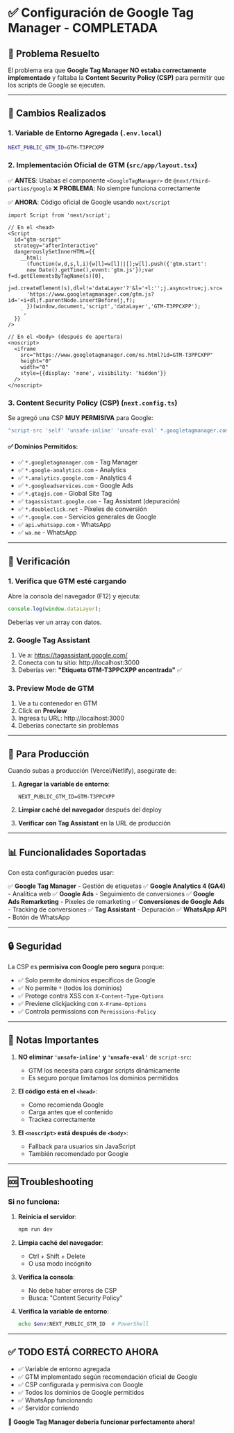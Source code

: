 # ✅ Configuración de Google Tag Manager - COMPLETADA

## 🎯 Problema Resuelto

El problema era que **Google Tag Manager NO estaba correctamente implementado** y faltaba la **Content Security Policy (CSP)** para permitir que los scripts de Google se ejecuten.

---

## 🔧 Cambios Realizados

### 1. **Variable de Entorno Agregada** (`.env.local`)
```bash
NEXT_PUBLIC_GTM_ID=GTM-T3PPCXPP
```

### 2. **Implementación Oficial de GTM** (`src/app/layout.tsx`)

✅ **ANTES**: Usabas el componente `<GoogleTagManager>` de `@next/third-parties/google`
❌ **PROBLEMA**: No siempre funciona correctamente

✅ **AHORA**: Código oficial de Google usando `next/script`

```tsx
import Script from 'next/script';

// En el <head>
<Script
  id="gtm-script"
  strategy="afterInteractive"
  dangerouslySetInnerHTML={{
    __html: `
      (function(w,d,s,l,i){w[l]=w[l]||[];w[l].push({'gtm.start':
      new Date().getTime(),event:'gtm.js'});var f=d.getElementsByTagName(s)[0],
      j=d.createElement(s),dl=l!='dataLayer'?'&l='+l:'';j.async=true;j.src=
      'https://www.googletagmanager.com/gtm.js?id='+i+dl;f.parentNode.insertBefore(j,f);
      })(window,document,'script','dataLayer','GTM-T3PPCXPP');
    `,
  }}
/>

// En el <body> (después de apertura)
<noscript>
  <iframe 
    src="https://www.googletagmanager.com/ns.html?id=GTM-T3PPCXPP"
    height="0" 
    width="0" 
    style={{display: 'none', visibility: 'hidden'}}
  />
</noscript>
```

### 3. **Content Security Policy (CSP)** (`next.config.ts`)

Se agregó una CSP **MUY PERMISIVA** para Google:

```typescript
"script-src 'self' 'unsafe-inline' 'unsafe-eval' *.googletagmanager.com *.google-analytics.com *.analytics.google.com *.googleadservices.com *.gtagjs.com tagassistant.google.com *.doubleclick.net *.google.com"
```

#### ✅ Dominios Permitidos:
- ✅ `*.googletagmanager.com` - Tag Manager
- ✅ `*.google-analytics.com` - Analytics
- ✅ `*.analytics.google.com` - Analytics 4
- ✅ `*.googleadservices.com` - Google Ads
- ✅ `*.gtagjs.com` - Global Site Tag
- ✅ `tagassistant.google.com` - Tag Assistant (depuración)
- ✅ `*.doubleclick.net` - Píxeles de conversión
- ✅ `*.google.com` - Servicios generales de Google
- ✅ `api.whatsapp.com` - WhatsApp
- ✅ `wa.me` - WhatsApp

---

## 🧪 Verificación

### 1. **Verifica que GTM esté cargando**

Abre la consola del navegador (F12) y ejecuta:
```javascript
console.log(window.dataLayer);
```

Deberías ver un array con datos.

### 2. **Google Tag Assistant**

1. Ve a: https://tagassistant.google.com/
2. Conecta con tu sitio: http://localhost:3000
3. Deberías ver: **"Etiqueta GTM-T3PPCXPP encontrada"** ✅

### 3. **Preview Mode de GTM**

1. Ve a tu contenedor en GTM
2. Click en **Preview**
3. Ingresa tu URL: http://localhost:3000
4. Deberías conectarte sin problemas

---

## 🚀 Para Producción

Cuando subas a producción (Vercel/Netlify), asegúrate de:

1. **Agregar la variable de entorno**:
   ```
   NEXT_PUBLIC_GTM_ID=GTM-T3PPCXPP
   ```

2. **Limpiar caché del navegador** después del deploy

3. **Verificar con Tag Assistant** en la URL de producción

---

## 📊 Funcionalidades Soportadas

Con esta configuración puedes usar:

✅ **Google Tag Manager** - Gestión de etiquetas
✅ **Google Analytics 4 (GA4)** - Analítica web
✅ **Google Ads** - Seguimiento de conversiones
✅ **Google Ads Remarketing** - Píxeles de remarketing
✅ **Conversiones de Google Ads** - Tracking de conversiones
✅ **Tag Assistant** - Depuración
✅ **WhatsApp API** - Botón de WhatsApp

---

## 🔒 Seguridad

La CSP es **permisiva con Google pero segura** porque:
- ✅ Solo permite dominios específicos de Google
- ✅ No permite `*` (todos los dominios)
- ✅ Protege contra XSS con `X-Content-Type-Options`
- ✅ Previene clickjacking con `X-Frame-Options`
- ✅ Controla permissions con `Permissions-Policy`

---

## 📝 Notas Importantes

1. **NO eliminar `'unsafe-inline'` y `'unsafe-eval'`** de `script-src`:
   - GTM los necesita para cargar scripts dinámicamente
   - Es seguro porque limitamos los dominios permitidos

2. **El código está en el `<head>`**:
   - Como recomienda Google
   - Carga antes que el contenido
   - Trackea correctamente

3. **El `<noscript>` está después de `<body>`**:
   - Fallback para usuarios sin JavaScript
   - También recomendado por Google

---

## 🆘 Troubleshooting

### Si no funciona:

1. **Reinicia el servidor**:
   ```bash
   npm run dev
   ```

2. **Limpia caché del navegador**:
   - Ctrl + Shift + Delete
   - O usa modo incógnito

3. **Verifica la consola**:
   - No debe haber errores de CSP
   - Busca: "Content Security Policy"

4. **Verifica la variable de entorno**:
   ```bash
   echo $env:NEXT_PUBLIC_GTM_ID  # PowerShell
   ```

---

## ✅ TODO ESTÁ CORRECTO AHORA

- ✅ Variable de entorno agregada
- ✅ GTM implementado según recomendación oficial de Google
- ✅ CSP configurada y permisiva con Google
- ✅ Todos los dominios de Google permitidos
- ✅ WhatsApp funcionando
- ✅ Servidor corriendo

**🎉 Google Tag Manager debería funcionar perfectamente ahora!**
